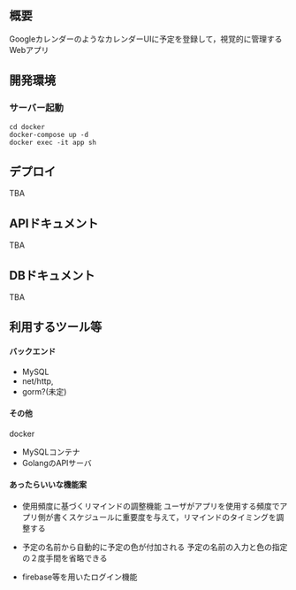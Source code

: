 ## 概要
GoogleカレンダーのようなカレンダーUIに予定を登録して，視覚的に管理するWebアプリ

## 開発環境
### サーバー起動
```
cd docker
docker-compose up -d
docker exec -it app sh
```

## デプロイ
TBA
## APIドキュメント
TBA
## DBドキュメント
TBA
## 利用するツール等
#### バックエンド
- MySQL
- net/http,
- gorm?(未定)

#### その他
docker
- MySQLコンテナ
- GolangのAPIサーバ

#### あったらいいな機能案
- 使用頻度に基づくリマインドの調整機能
ユーザがアプリを使用する頻度でアプリ側が書くスケジュールに重要度を与えて，リマインドのタイミングを調整する

- 予定の名前から自動的に予定の色が付加される
予定の名前の入力と色の指定の２度手間を省略できる

- firebase等を用いたログイン機能 
